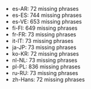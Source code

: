 - es-AR: 72 missing phrases
- es-ES: 744 missing phrases
- es-VE: 653 missing phrases
- fi-FI: 649 missing phrases
- fr-FR: 73 missing phrases
- it-IT: 73 missing phrases
- ja-JP: 73 missing phrases
- ko-KR: 72 missing phrases
- nl-NL: 73 missing phrases
- pl-PL: 836 missing phrases
- ru-RU: 73 missing phrases
- zh-Hans: 72 missing phrases
